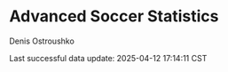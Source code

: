 # Advanced Soccer Statistics
Denis Ostroushko

<!-- gfm -->

Last successful data update: 2025-04-12 17:14:11 CST
